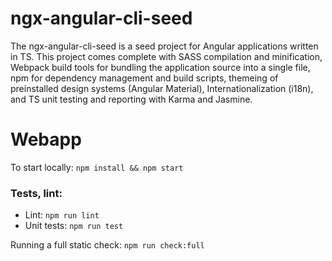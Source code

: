 # ngx-angular-cli-seed

The ngx-angular-cli-seed is a seed project for Angular applications written in TS. This project comes complete with SASS compilation and minification, Webpack build tools for bundling the application source into a single file, npm for dependency management and build scripts, themeing of preinstalled design systems (Angular Material), Internationalization (i18n), and TS unit testing and reporting with Karma and Jasmine.

# Webapp

To start locally: `npm install && npm start`

### Tests, lint:

- Lint: `npm run lint`
- Unit tests: `npm run test`

Running a full static check: `npm run check:full`

